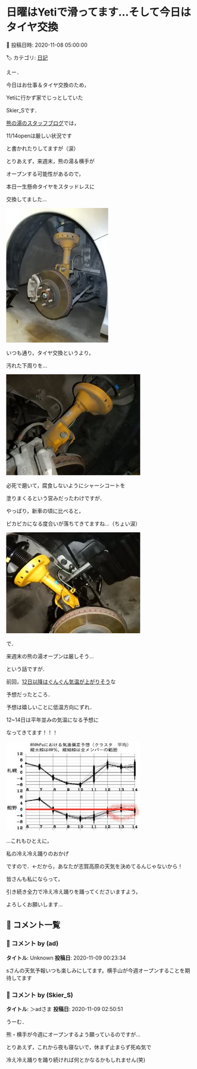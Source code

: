 # 日曜はYetiで滑ってます…そして今日はタイヤ交換

📅 投稿日時: 2020-11-08 05:00:00

🏷️ カテゴリ: [日記](cc4b5682fb7b8b144980957a978653fb0.md)

えー．


今日はお仕事＆タイヤ交換のため，


Yetiに行かず家でじっとしていた


Skier_Sです．





[熊の湯のスタッフブログ](https://ameblo.jp/kumakumanoyu/entry-12636292394.html)では，


11/14openは厳しい状況です


と書かれたりしてますが（涙）





とりあえず，来週末，熊の湯＆横手が


オープンする可能性があるので，


本日一生懸命タイヤをスタッドレスに


交換してました…




![500a3e90cde3a1edaeaa7767d4027e1f.jpg](images/500a3e90cde3a1edaeaa7767d4027e1f.jpg)







いつも通り，タイヤ交換というより，


汚れた下周りを…




![cab4e7c338c6daf154ae0a6fc704c501.jpg](images/cab4e7c338c6daf154ae0a6fc704c501.jpg)




必死で磨いて，腐食しないようにシャーシコートを


塗りまくるという営みだったわけですが．


やっぱり，新車の頃に比べると，


ピカピカになる度合いが落ちてきてますね…（ちょい涙）




![f4ea6a9f5f21e4dbba0e655181dcc634.jpg](images/f4ea6a9f5f21e4dbba0e655181dcc634.jpg)







で．


来週末の熊の湯オープンは厳しそう…


という話ですが．


前回，[12日以降はぐんぐん気温が上がりそう](e75dfb19a9fbd3cb9a0b5cd1bd5d42c6d.md)な


予想だったところ．


予想は嬉しいことに低温方向にずれ．


12~14日は平年並みの気温になる予想に


なってきてます！！！




![c7d1dc55ed32a49c1a7bd01445782c5c.jpg](images/c7d1dc55ed32a49c1a7bd01445782c5c.jpg)







…これもひとえに，


私の冷え冷え踊りのおかげ


ですので．←だから，あなたが志賀高原の天気を決めてるんじゃないから！


皆さんも私にならって，


引き続き全力で冷え冷え踊りを踊ってくださいますよう，


よろしくお願いします…

## 💬 コメント一覧

### 💬 コメント by (ad)
**タイトル**: Unknown
**投稿日**: 2020-11-09 00:23:34

sさんの天気予報いつも楽しみにしてます。横手山が今週オープンすることを期待してます

### 💬 コメント by (Skier_S)
**タイトル**: ＞adさま
**投稿日**: 2020-11-09 02:50:51

うーむ．

熊・横手が今週にオープンするよう願っているのですが…

とりあえず，これから夜も寝ないで，休まず止まらず死ぬ気で

冷え冷え踊りを踊り続ければ何とかなるかもしれません(笑)

